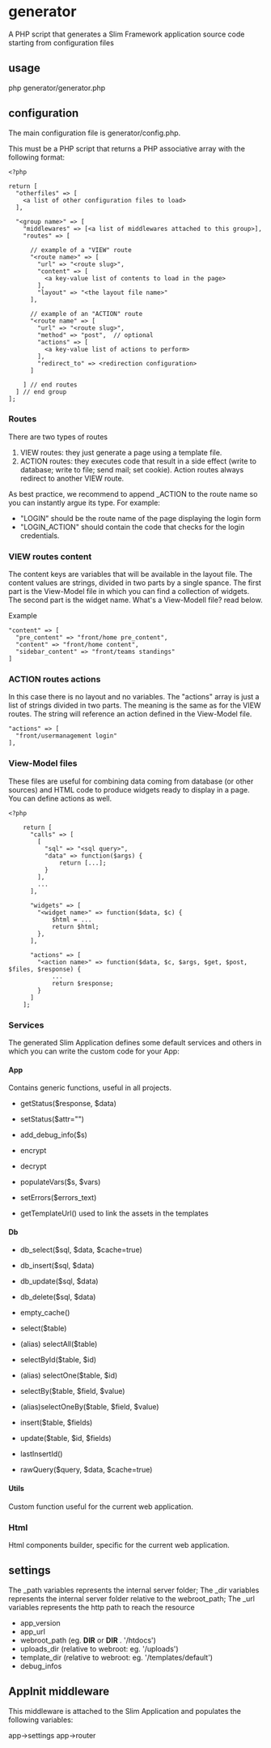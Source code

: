 # generator
A PHP script that generates a Slim Framework application source code starting from configuration files 

## usage

php generator/generator.php

## configuration

The main configuration file is generator/config.php.

This must be a PHP script that returns a PHP associative array with the following format:

    <?php
    
    return [
      "otherfiles" => [
        <a list of other configuration files to load>
      ],

      "<group name>" => [
        "middlewares" => [<a list of middlewares attached to this group>],
        "routes" => [

          // example of a "VIEW" route
          "<route name>" => [
            "url" => "<route slug>",
            "content" => [
              <a key-value list of contents to load in the page>
            ],
            "layout" => "<the layout file name>"
          ],

          // example of an "ACTION" route
          "<route name" => [
            "url" => "<route slug>",
            "method" => "post",  // optional
            "actions" => [
              <a key-value list of actions to perform>
            ],
            "redirect_to" => <redirection configuration>
          ]
        
        ] // end routes
      ] // end group
    ];

### Routes

There are two types of routes

1. VIEW routes: they just generate a page using a template file.
2. ACTION routes: they executes code that result in a side effect (write to database; write to file; send mail; set cookie). Action routes always redirect to another VIEW route. 

As best practice, we recommend to append _ACTION to the route name so you can instantly argue its type. For example:

- "LOGIN" should be the route name of the page displaying the login form
- "LOGIN_ACTION" should contain the code that checks for the login credentials.

### VIEW routes content

The content keys are variables that will be available in the layout file.
The content values are strings, divided in two parts by a single spance. The first part is the View-Model file in which you can find a collection of widgets. The second part is the widget name. What's a View-Modell file? read below.

Example

    "content" => [
      "pre_content" => "front/home pre_content",
      "content" => "front/home content",
      "sidebar_content" => "front/teams standings"
    ]

### ACTION routes actions

In this case there is no layout and no variables. The "actions" array is just a list of strings divided in two parts. The meaning is the same as for the VIEW routes. The string will reference an action defined in the View-Model file.

    "actions" => [
      "front/usermanagement login"
    ],
        

### View-Model files

These files are useful for combining data coming from database (or other sources) and HTML code to produce widgets ready to display in a page. You can define actions as well.

    <?php

        return [
          "calls" => [
            [
              "sql" => "<sql query>",
              "data" => function($args) {
                  return [...];
              }
            ],
            ...
          ],
        
          "widgets" => [
            "<widget name>" => function($data, $c) {
                $html = ...
                return $html;
            },
          ],
          
          "actions" => [
            "<action name>" => function($data, $c, $args, $get, $post, $files, $response) {
                ...
                return $response;
            }
          ]
        ];

### Services

The generated Slim Application defines some default services and others in which you can write the custom code for your App:

#### App

Contains generic functions, useful in all projects.

- getStatus($response, $data)
- setStatus($attr="")

- add_debug_info($s)

- encrypt
- decrypt

- populateVars($s, $vars)

- setErrors($errors_text)

- getTemplateUrl() used to link the assets in the templates

#### Db

- db_select($sql, $data, $cache=true)
- db_insert($sql, $data)
- db_update($sql, $data)
- db_delete($sql, $data)

- empty_cache()

- select($table)
- (alias) selectAll($table)

- selectById($table, $id)
- (alias) selectOne($table, $id)
- selectBy($table, $field, $value)
- (alias)selectOneBy($table, $field, $value)
- insert($table, $fields)
- update($table, $id, $fields)

- lastInsertId()
- rawQuery($query, $data, $cache=true)
 
#### Utils

Custom function useful for the current web application.

### Html

Html components builder, specific for the current web application.

## settings

The _path variables represents the internal server folder;
The _dir variables represents the internal server folder relative to the webroot_path;
The _url variables represents the http path to reach the resource

- app_version
- app_url
- webroot_path (eg. __DIR__ or __DIR__ . '/htdocs')
- uploads_dir (relative to webroot: eg. '/uploads')
- template_dir (relative to webroot: eg. '/templates/default')
- debug_infos

## AppInit middleware

This middleware is attached to the Slim Application and populates the following variables:

app->settings
app->router



